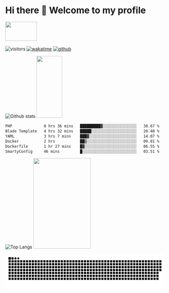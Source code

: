 # Hi there 👋 Welcome to my profile
<!-- top left -->
<a href="#">
    <img src="https://media1.giphy.com/media/L0C3eo0XgklO7iqXRC/source.gif" width="100" height="60"/>
</a>

![visitors](https://visitor-badge.glitch.me/badge?page_id=saedyousef.saedyousef&left_color=green&right_color=red)
[![wakatime](https://wakatime.com/badge/user/03bf07e2-4c78-4826-8603-8922f0241061.svg)](https://wakatime.com/@03bf07e2-4c78-4826-8603-8922f0241061)
[![github](https://img.shields.io/github/followers/saedyousef?logo=github&style=plastic)](https://github.com/alanhamlett?tab=followers)

![Github stats](https://github-readme-stats.vercel.app/api?username=saedyousef&show_icons=true&theme=radical&count_private=true) <img src="https://media.giphy.com/media/yJFeycRK2DB4c/source.gif" width="40%" height="195"/>


<!--START_SECTION:waka-->

```text
PHP              8 hrs 36 mins   █████████▓░░░░░░░░░░░░░░░   38.67 %
Blade Template   4 hrs 32 mins   █████░░░░░░░░░░░░░░░░░░░░   20.40 %
YAML             3 hrs 7 mins    ███▓░░░░░░░░░░░░░░░░░░░░░   14.07 %
Docker           2 hrs           ██▒░░░░░░░░░░░░░░░░░░░░░░   09.01 %
Dockerfile       1 hr 27 mins    █▓░░░░░░░░░░░░░░░░░░░░░░░   06.55 %
SmartyConfig     46 mins         █░░░░░░░░░░░░░░░░░░░░░░░░   03.51 %
```

<!--END_SECTION:waka-->
    
![Top Langs](https://github-readme-stats.vercel.app/api/top-langs/?username=saedyousef) <img src="https://media.giphy.com/media/9WC8WTZsFxkRi/source.gif" width="60%" height="285"/>


![github contribution grid snake animation](https://raw.githubusercontent.com/saedyousef/saedyousef/output/github-contribution-grid-snake.svg)
